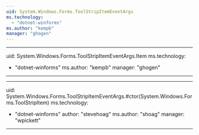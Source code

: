 ```yaml
---
uid: System.Windows.Forms.ToolStripItemEventArgs
ms.technology: 
  - "dotnet-winforms"
ms.author: "kempb"
manager: "ghogen"
---
```


---
uid: System.Windows.Forms.ToolStripItemEventArgs.Item
ms.technology: 
  - "dotnet-winforms"
ms.author: "kempb"
manager: "ghogen"
---

---
uid: System.Windows.Forms.ToolStripItemEventArgs.#ctor(System.Windows.Forms.ToolStripItem)
ms.technology: 
  - "dotnet-winforms"
author: "stevehoag"
ms.author: "shoag"
manager: "wpickett"
---
